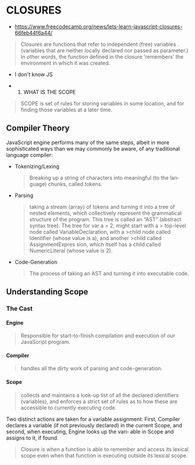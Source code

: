 # CLOSURES
* https://www.freecodecamp.org/news/lets-learn-javascript-closures-66feb44f6a44/
> Closures are functions that refer to independent (free) variables .(variables that are neither locally declared nor passed as parameter.)
> In other words, the function defined in the closure ‘remembers’ the environment in which it was created.

* I don't know JS
+ 1. WHAT IS THE SCOPE
> SCOPE is set of rules for storing variables in some location, 
> and for finding those variables at a later time.
## Compiler Theory
JavaScript engine performs many of the same steps, 
albeit in more sophisticated ways than we may commonly be aware, 
of any traditional language compiler:

* Tokenizing/Lexing
  >  Breaking up a string of characters 
  >  into meaningful (to the lan‐ guage) chunks, called tokens.
* Parsing
  > taking a stream (array) of tokens and turning it into a tree of nested elements, which collectively represent the grammatical structure of the program. This tree is called an “AST” (abstract syntax tree).
    The tree for var a = 2; might start with a
            > top-level node called VariableDeclaration,  with a 
            >child node called Identifier (whose value is a), and another 
            >child called AssignmentExpres sion, which itself has a child called NumericLiteral (whose value is 2).
* Code-Generation
  > The process of taking an AST and turning it into executable code.

## Understanding Scope
### The Cast

#### Engine
> Responsible for start-to-finish compilation and execution of our JavaScript program.
#### Compiler
> handles all the dirty work of parsing and code-generation.
#### Scope
> collects and maintains a look-up list of all the declared identifiers (variables), 
>and enforces a strict set of rules as to how these are accessible to currently executing code.

Two distinct actions are taken for a variable assignment: 
First, Compiler declares a variable (if not previously declared) in the current Scope, and
second, when executing, Engine looks up the vari‐ able in Scope and assigns to it, if found.

> Closure is when a function is able to remember and access its lexical scope 
>even when that function is executing outside its lexical scope.